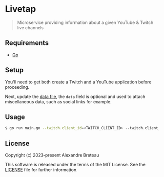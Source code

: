 # Livetap

> Microservice providing information about a given YouTube & Twitch live channels

## Requirements

- [Go](https://go.dev/dl)

## Setup

You'll need to get both create a Twitch and a YouTube application before proceeding.

Next, update the [data file](data.yaml), the `data` field is optional and used to attach miscellaneous data, such as social links for example.

## Usage

```sh
$ go run main.go --twitch.client_id=<TWITCH_CLIENT_ID> --twitch.client_secret=<TWITCH_CLIENT_SECRET> --youtube.api_key=<YOUTUBE_API_KEY>
```

## License

Copyright (c) 2023-present Alexandre Breteau

This software is released under the terms of the MIT License.
See the [LICENSE](LICENSE) file for further information.
